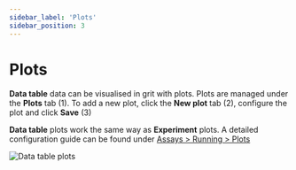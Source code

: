 ```yaml
---
sidebar_label: 'Plots'
sidebar_position: 3
---
```


# Plots

**Data table** data can be visualised in grit with plots. Plots are managed under the **Plots** tab (1).
To add a new plot, click the **New plot** tab (2), configure the plot and click **Save** (3)

**Data table** plots work the same way as **Experiment** plots. A detailed configuration guide can be found under [Assays > Running > Plots](/assays/running/plots)

![Data table plots](./assets/plots.png)
